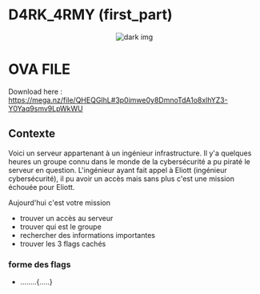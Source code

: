 # D4RK_4RMY (first_part)

<p align="center">
    <img src="https://static.wikia.nocookie.net/villains/images/8/8d/M0darkarmymask_m_Red.jpg/revision/latest?cb=20180109100702" title="dark img" id="ynovflag{1S_N0t_1N_TH3_M4CH1N3}"/>
</p>

# OVA FILE

Download here : https://mega.nz/file/QHEQGIhL#3p0imwe0y8DmnoTdA1o8xlhYZ3-Y0Yaq9smv9LpWkWU

## Contexte

Voici un serveur appartenant à un ingénieur infrastructure. Il y'a quelques heures un groupe connu dans le monde de la cybersécurité a pu piraté le serveur en question. L'ingénieur ayant fait appel à Eliott (ingénieur cybersécurité), il pu avoir un accès mais sans plus c'est une mission échouée pour Eliott.

Aujourd'hui c'est votre mission

- trouver un accès au serveur
- trouver qui est le groupe
- rechercher des informations importantes 
- trouver les 3 flags cachés

### forme des flags

- ........{.....}